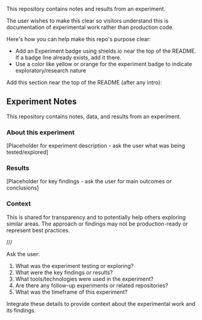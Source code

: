 This repository contains notes and results from an experiment.

The user wishes to make this clear so visitors understand this is documentation of experimental work rather than production code.

Here's how you can help make this repo's purpose clear:

- Add an Experiment badge using shields.io near the top of the README. If a badge line already exists, add it there.
- Use a color like yellow or orange for the experiment badge to indicate exploratory/research nature

Add this section near the top of the README (after any intro):

## Experiment Notes

This repository contains notes, data, and results from an experiment.

### About this experiment

[Placeholder for experiment description - ask the user what was being tested/explored]

### Results

[Placeholder for key findings - ask the user for main outcomes or conclusions]

### Context

This is shared for transparency and to potentially help others exploring similar areas. The approach or findings may not be production-ready or represent best practices.

///

Ask the user:
1. What was the experiment testing or exploring?
2. What were the key findings or results?
3. What tools/technologies were used in the experiment?
4. Are there any follow-up experiments or related repositories?
5. What was the timeframe of this experiment?

Integrate these details to provide context about the experimental work and its findings.
